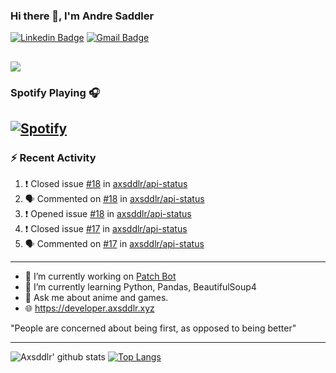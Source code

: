 ### Hi there 👋, I'm Andre Saddler
[![Linkedin Badge](https://img.shields.io/badge/-andrexsaddler-blue?style=flat-square&logo=Linkedin&logoColor=white&link=https://www.linkedin.com/in/andrexsaddler/)](https://www.linkedin.com/in/andrexsaddler/)
[![Gmail Badge](https://img.shields.io/badge/-contact@rehkloos.com-c14438?style=flat-square&logo=Gmail&logoColor=white&link=mailto:contact@rehkloos.com)](mailto:contact@rehkloos.com)

![](https://komarev.com/ghpvc/?username=axsddlr&color=dc143c)
---
### Spotify Playing 🎧

[![Spotify](https://novatorem.rehkloos.vercel.app/api/spotify)](https://open.spotify.com/user/Rehkloos)
---

### :zap: Recent Activity

<!--START_SECTION:activity-->
1. ❗️ Closed issue [#18](https://github.com/axsddlr/api-status/issues/18) in [axsddlr/api-status](https://github.com/axsddlr/api-status)
2. 🗣 Commented on [#18](https://github.com/axsddlr/api-status/issues/18) in [axsddlr/api-status](https://github.com/axsddlr/api-status)
3. ❗️ Opened issue [#18](https://github.com/axsddlr/api-status/issues/18) in [axsddlr/api-status](https://github.com/axsddlr/api-status)
4. ❗️ Closed issue [#17](https://github.com/axsddlr/api-status/issues/17) in [axsddlr/api-status](https://github.com/axsddlr/api-status)
5. 🗣 Commented on [#17](https://github.com/axsddlr/api-status/issues/17) in [axsddlr/api-status](https://github.com/axsddlr/api-status)
<!--END_SECTION:activity-->

---

- 🔭 I’m currently working on [Patch Bot](https://github.com/axsddlr/patch_bot)
- 🌱 I’m currently learning Python, Pandas, BeautifulSoup4
- 💬 Ask me about anime and games.
- 🌐 https://developer.axsddlr.xyz

"People are concerned about being first, as opposed to being better"

---
![Axsddlr' github stats](https://github-readme-stats.vercel.app/api?username=axsddlr&count_private=true)
[![Top Langs](https://github-readme-stats.vercel.app/api/top-langs/?username=axsddlr&layout=compact)](https://github.com/anuraghazra/github-readme-stats)
